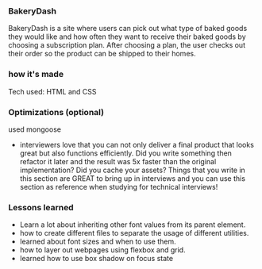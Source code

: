 ### BakeryDash

BakeryDash is a site where users can pick out what type of baked goods they would like and how often they want to receive their baked goods by choosing a subscription plan. After choosing a plan, the user checks out their order so the product can be shipped to their homes.

### how it's made

Tech used: HTML and CSS

### Optimizations (optional)

used mongoose

- interviewers love that you can not only deliver a final product that looks great but also functions efficiently. Did you write something then refactor it later and the result was 5x faster than the original implementation? Did you cache your assets? Things that you write in this section are GREAT to bring up in interviews and you can use this section as reference when studying for technical interviews!

### Lessons learned

- Learn a lot about inheriting other font values from its parent element.
- how to create different files to separate the usage of different utilities.
- learned about font sizes and when to use them.
- how to layer out webpages using flexbox and grid.
- learned how to use box shadow on focus state
